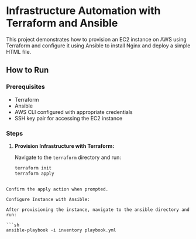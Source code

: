 # Infrastructure Automation with Terraform and Ansible

This project demonstrates how to provision an EC2 instance on AWS using Terraform and configure it using Ansible to install Nginx and deploy a simple HTML file.


## How to Run

### Prerequisites

- Terraform
- Ansible
- AWS CLI configured with appropriate credentials
- SSH key pair for accessing the EC2 instance

### Steps

1. **Provision Infrastructure with Terraform:**

   Navigate to the `terraform` directory and run:

   ```sh
   terraform init
   terraform apply
```

Confirm the apply action when prompted.

Configure Instance with Ansible:

After provisioning the instance, navigate to the ansible directory and run:

```sh
ansible-playbook -i inventory playbook.yml
```
